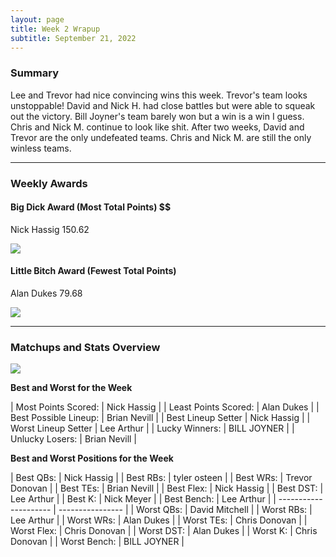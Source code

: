 ```yaml
---
layout: page
title: Week 2 Wrapup
subtitle: September 21, 2022
---
```


### Summary

Lee and Trevor had nice convincing wins this week. Trevor's team looks unstoppable! David and Nick H. had close battles but were able to squeak out the victory. Bill Joyner's team barely won but a win is a win I guess. Chris and Nick M. continue to look like shit. 
After two weeks, David and Trevor are the only undefeated teams. Chris and Nick M. are still the only winless teams.

___

### Weekly Awards

#### Big Dick Award (Most Total Points) $$
Nick Hassig 150.62 

![](https://media2.giphy.com/media/1oLdZoZrP63XKpM1le/giphy.gif?cid=3aa7f812m6zxt5kbxsfxsyfdj89m62u6bvbdjhzgd134obxe&rid=giphy.gif&ct=g)

#### Little Bitch Award (Fewest Total Points)
Alan Dukes 79.68 

![](https://media3.giphy.com/media/bpz6Jo3vrrsfS/giphy.gif?cid=3aa7f812suy9tnw4opaqaxjhrwz7s96s2rzbno3j4xwrzlrf&rid=giphy.gif&ct=g)

___

### Matchups and Stats Overview

![](../assets/img/week2_matchups.png)


**Best and Worst for the Week**

| Most Points Scored:   | Nick Hassig      |
| Least Points Scored:  | Alan Dukes       |
| Best Possible Lineup: | Brian Nevill     |
| Best Lineup Setter    | Nick Hassig      |
| Worst Lineup Setter   | Lee Arthur       |
| Lucky Winners:        | BILL JOYNER      |
| Unlucky Losers:       | Brian Nevill     |


**Best and Worst Positions for the Week**

| Best QBs:             | Nick Hassig      |
| Best RBs:             | tyler osteen     |
| Best WRs:             | Trevor  Donovan  |
| Best TEs:             | Brian Nevill     |
| Best Flex:            | Nick Hassig      |
| Best DST:             | Lee Arthur       |
| Best K:               | Nick Meyer       |
| Best Bench:           | Lee Arthur       |
| --------------------- | ---------------- |
| Worst QBs:            | David Mitchell   |
| Worst RBs:            | Lee Arthur       |
| Worst WRs:            | Alan Dukes       |
| Worst TEs:            | Chris Donovan    |
| Worst Flex:           | Chris Donovan    |
| Worst DST:            | Alan Dukes       |
| Worst K:              | Chris Donovan    |
| Worst Bench:          | BILL JOYNER      |

